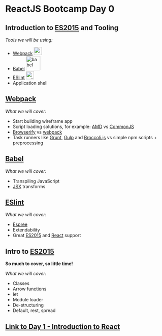 # ReactJS Bootcamp Day 0

## Introduction to [ES2015][ES2015] and Tooling
*Tools we will be using:*

* [Webpack][webpack] <img src="http://grammarly.github.io/pres-public/jslab-2015/react_and_webpack/img/webpack-logo.png" alt="webpack" width="25"/></dd>
* [Babel] <img src="https://babeljs.io/images/logo.svg" alt="babel" width="45"/>
* [ESlint] <img src="http://eslint.org/img/logo.svg" alt="eslint" width="25"/>
* Application shell

## [Webpack][webpack]
*What we will cover:*

* Start building wireframe app
* Script loading solutions, for example: [AMD] vs [CommonJS]
* [Browserify] vs [webpack]
* Task runners like [Grunt], [Gulp] and [Broccoli.js] vs simple npm scripts + preprocessing


## [Babel][Babel]
*What we will cover:*

* Transpiling JavaScript
* [JSX] transforms


## [ESlint][ESlint]
*What we will cover:*

* [Espree]
* Extendability
* Great [ES2015] and [React] support

## Intro to [ES2015][ES2015]
**So much to cover, so little time!**

*What we will cover:*

* Classes
* Arrow functions
* let
* Module loader
* De-structuring
* Default, rest, spread


## [Link to Day 1 - Introduction to React][Day 1]

[webpack]: http://webpack.github.io "webpack"
[Babel]: http://webpack.github.io "Babel"
[ESlint]: http://eslint.org "ESlint"
[AMD]: http://requirejs.org/docs/whyamd.html "AMD"
[CommonJS]: http://www.commonjs.org "CommonJS"
[Browserify]: http://browserify.org "Browserify"
[Grunt]: http://gruntjs.com "Grunt"
[Gulp]: http://gulpjs.com "Gulp"
[Broccoli.js]: http://broccolijs.com "Broccoli.js"
[JSX]: https://facebook.github.io/react/docs/jsx-in-depth.html "JSX In Depth"
[Espree]: https://github.com/eslint/espree "Espree"
[ES2015]: http://www.ecma-international.org/ecma-262/6.0/ "ECMAScript 2015"
[React]: https://facebook.github.io/react/ "React"
[Day 1]: https://github.com/westeezy/ReactJS-Bootcamp/blob/master/walkthroughs/day1/README.md "Day 1 - Introduction to React"